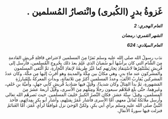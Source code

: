 <h1 dir="rtl">غَزوةُ بدرٍ (الكُبرى) وانْتصارُ المُسلمين .</h1>

<h5 dir="rtl">العام الهجري:  2

الشهر القمري: رمضان

العام الميلادي: 624</h5>

<p dir="rtl">ندَب رسولُ الله صلى الله عليه وسلم نَفرًا مِنَ المسلمين لاعتراضِ قافلةِ قُريشٍ القادمةِ مِنَ الشَّامِ التي كان يرأَسُها أبو سُفيانَ الذي عَلِمَ بعدَ ذلك بِخُروجِ المُسلمين، فأَرسل إلى قُريشٍ يَسْتَنْفِرُها لاسْتِنقاذِ تِجارتِهم كما غَيَّرَ طريقَهُ لإنقاذِ التِّجارةِ، ثمَّ الْتَقى المسلمون والمشركون عند ماءِ بدرٍ، وهي مكانٌ بين مكَّةَ والمدينةِ وهو أَقربُ إليها مِن مكَّةَ، وكان عددُ المشركين يُقارِبُ الألفَ، وعددُ المسلمين أَكثرُ مِن ثلاثمائةٍ، وبدأتِ المعركةُ بالمُبارزَةِ المَشهورةِ، ثمَّ بدأ القِتالُ وكان شديدًا، وقُتِلَ فيها صَناديدُ قُريشٍ كأبي جهلٍ، وأُميَّةَ بنِ خَلفٍ، وغَيرِهِما، حتَّى بلَغ قَتلاهُم سبعون رجلًا ومِثلُهم مِنَ الأَسرى، وقُتِلَ أربعةَ عشرَ مِنَ المسلمين، وقِيلَ: سِتَّةَ عشرَ. فكان النَّصرُ الكبيرُ حَليفَ المسلمين. حيث نَصرهُم الله تعالى وأَرسل ملائكةً تُقاتلُ معهم، أمَّا الأَسرى فأشار عُمَرُ بِقتلِهم، وأشار أبو بكرٍ بِفِدائِهم، فأخذ النَّبيُّ صلى الله عليه وسلم برأيِ أبي بكرٍ، ولكنَّ الوَحيَ نزل مُوافقًا لرأيِ عُمَرَ، أمَّا الغَنائمُ فنزلت فيها سورةُ الأَنفالِ.</p></br>

